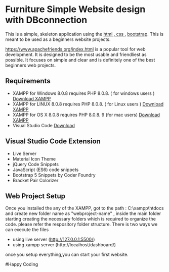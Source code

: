 # Furniture Simple Website design with DBconnection

This is a simple, skeleton application using the [html , css ](https://en.wikipedia.org/wiki/HTML5) , [bootstrap](https://getbootstrap.com/docs/5.0/getting-started/introduction/). This is meant to be used as a beginners website projects.

https://www.apachefriends.org/index.html  is a popular tool for web development.
It is designed to be the most usable and friendliest as possible. It focuses
on simple and clear and is definitely one of the best beginners web projects.

Requirements
------------

- XAMPP for Windows 8.0.8 requires PHP 8.0.8. ( for windows users ) [Download XAMPP](https://www.apachefriends.org/index.html)
- XAMPP for LINUX 8.0.8 requires PHP 8.0.8. ( for Linux users ) [Download XAMPP](https://www.apachefriends.org/index.html)
- XAMPP for OS X 8.0.8 requires PHP 8.0.8. 9 (for mac users) [Download XAMPP](https://www.apachefriends.org/index.html)
- Visual Studio Code [Download](https://code.visualstudio.com/download)

 Visual Studio Code Extension 
------------------------------
- Live Server
- Material Icon Theme
- jQuery Code Snippets
- JavaScript (ES6) code snippets
- Bootstrap 5 Snippets by Coder Foundry
- Bracket Pair Colorizer


Web Project Setup
-----------------
Once you installed the any of the XAMPP, got to the path : C:\xampp\htdocs and create new folder name as "webproject-name" , inside the main folder starting creating the necessary folders which is required to organize the code. please refer the respository folder structure. 
There is two ways we can execute the files
 - using live server (http://127.0.0.1:5500/) 
 - using xampp server (http://localhost/dashboard/)

once you setup everything,you can start your first website. 

#Happy Coding 
